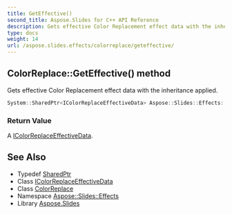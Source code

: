 ```yaml
---
title: GetEffective()
second_title: Aspose.Slides for C++ API Reference
description: Gets effective Color Replacement effect data with the inheritance applied.
type: docs
weight: 14
url: /aspose.slides.effects/colorreplace/geteffective/
---
```

## ColorReplace::GetEffective() method


Gets effective Color Replacement effect data with the inheritance applied.

```cpp
System::SharedPtr<IColorReplaceEffectiveData> Aspose::Slides::Effects::ColorReplace::GetEffective() override
```


### Return Value

A [IColorReplaceEffectiveData](../../icolorreplaceeffectivedata/).

## See Also

* Typedef [SharedPtr](../../../system/sharedptr/)
* Class [IColorReplaceEffectiveData](../../icolorreplaceeffectivedata/)
* Class [ColorReplace](../)
* Namespace [Aspose::Slides::Effects](../../)
* Library [Aspose.Slides](../../../)